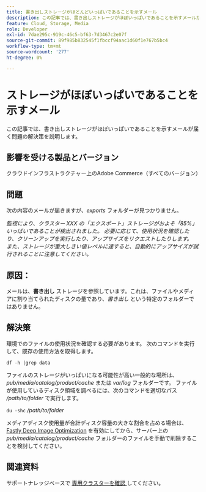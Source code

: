```yaml
---
title: 書き出しストレージがほとんどいっぱいであることを示すメール
description: この記事では、書き出しストレージがほぼいっぱいであることを示すメールが届く問題の解決策を説明します。
feature: Cloud, Storage, Media
role: Developer
exl-id: 7dae295c-919c-46c5-bf63-7d3467c2e07f
source-git-commit: 89f985b832545f1fbccf94aac1d60f1e767b5bc4
workflow-type: tm+mt
source-wordcount: '277'
ht-degree: 0%

---
```


# ストレージがほぼいっぱいであることを示すメール

この記事では、書き出しストレージがほぼいっぱいであることを示すメールが届く問題の解決策を説明します。

## 影響を受ける製品とバージョン

クラウドインフラストラクチャー上のAdobe Commerce（すべてのバージョン）

## 問題

次の内容のメールが届きますが、*exports* フォルダーが見つかりません。

*監視により、クラスター XXX の「エクスポート」ストレージがおよそ「85%」いっぱいであることが検出されました。*
*必要に応じて、使用状況を確認したり、クリーンアップを実行したり、アップサイズをリクエストしたりします。*
*また、ストレージが重大しきい値レベルに達すると、自動的にアップサイズが試行されることに注意してください。*

## 原因：

メールは、**書き出し** ストレージを参照しています。これは、ファイルやメディアに割り当てられたディスクの量であり、*書き出し* という特定のフォルダーではありません。

## 解決策

環境でのファイルの使用状況を確認する必要があります。 次のコマンドを実行して、既存の使用方法を取得します。

`df -h |grep data`

ファイルのストレージがいっぱいになる可能性が高い一般的な場所は、*pub/media/catalog/product/cache* または *var/log* フォルダーです。 ファイルが使用しているディスク領域を調べるには、次のコマンドを適切なパス */path/to/folder* で実行します。

`du -shc` */path/to/folder*

メディアディスク使用量が合計ディスク容量の大きな割合を占める場合は、[Fastly Deep Image Optimization](https://experienceleague.adobe.com/en/docs/commerce-cloud-service/user-guide/cdn/fastly-image-optimization#deep-image-optimization) を有効にしてから、サーバー上の *pub/media/catalog/product/cache* フォルダーのファイルを手動で削除することを検討してください。

## 関連資料

サポートナレッジベースで [ 専用クラスターを確認 ](https://experienceleague.adobe.com/en/docs/commerce-cloud-service/user-guide/develop/storage/manage-disk-space#check-dedicated-clusters) してください。
